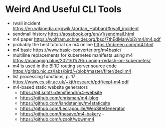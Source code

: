# Weird And Useful CLI Tools

- rwall incident https://en.wikipedia.org/wiki/Jordan_Hubbard#rwall_incident
- sendmail history https://aosabook.org/en/v1/sendmail.html
- m4 paper https://wolfram.schneider.org/bsd/7thEdManVol2/m4/m4.pdf
- probably the best tutorial on m4 online https://mbreen.com/m4.html
- m4 basic https://www.basic-converter.org/m4basic/
- multiline replacements for kubernetes manifests using m4 https://managing.blue/2021/01/26/running-redash-on-kubernetes/
- m4 is used in the BIRD routing server source code https://gitlab.nic.cz/labs/bird/-/blob/master/filter/decl.m4
- list processing functions, p. 17 https://www.cs.stir.ac.uk/~kjt/research/pdf/expl-m4.pdf
- m4-based static website generators
	- https://git.sr.ht/~demifiend/m4-website
    - https://github.com/chrisman/m4-blog
    - https://github.com/iandstanley/m4staticsite
    - https://github.com/Lecrapouille/WebSiteGenerator
    - https://github.com/thesavo/m4-bakery -
    - https://github.com/uzsolt/wpwmm4
